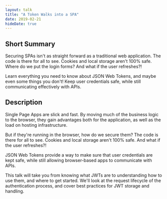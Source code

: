 ```yaml
---
layout: talk
title: "A Token Walks into a SPA"
date: 2019-02-21
hideDate: true
---
```


## Short Summary

Securing SPAs isn't as straight forward as a traditional web application. The code is there for all to see. Cookies and local storage aren't 100% safe. Where do we put the login forms? And what if the user refreshes?!

Learn everything you need to know about JSON Web Tokens, and maybe even some things you don't! Keep user credentials safe, while still communicating effectively with APIs.

## Description

Single Page Apps are slick and fast. By moving much of the business logic to the browser, they gain advantages both for the application, as well as the load on hosting infrastructure.

But if they're running in the browser, how do we secure them? The code is there for all to see. Cookies and local storage aren't 100% safe. And what if the user refreshes?!

JSON Web Tokens provide a way to make sure that user credentials are kept safe, while still allowing browser-based apps to communicate with APIs.

This talk will take you from knowing what JWTs are to understanding how to use them, and where to get started. We'll look at the request lifecycle of the authentication process, and cover best practices for JWT storage and handling.
